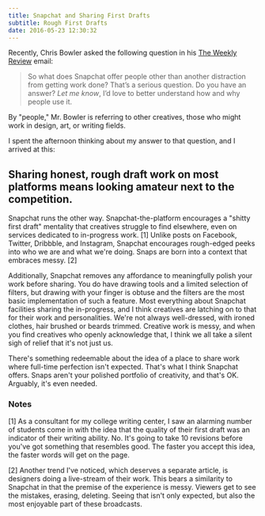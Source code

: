 ```yaml
---
title: Snapchat and Sharing First Drafts
subtitle: Rough First Drafts
date: 2016-05-23 12:30:32
---
```


Recently, Chris Bowler asked the following question in his [The Weekly Review](http://chrisbowler.com/newsletter) email: 

> So what does Snapchat offer people other than another distraction from getting work done? That’s a serious question. Do you have an answer? _Let me know_, I’d love to better understand how and why people use it.  

By "people," Mr. Bowler is referring to other creatives, those who might work in design, art, or writing fields. 

I spent the afternoon thinking about my answer to that question, and I arrived at this: 

## Sharing honest, rough draft work on most platforms means looking amateur next to the competition. 

Snapchat runs the other way. Snapchat-the-platform encourages a "shitty first draft" mentality that creatives struggle to find elsewhere, even on services dedicated to in-progress work. [1] Unlike posts on Facebook, Twitter, Dribbble, and Instagram, Snapchat encourages rough-edged peeks into who we are and what we're doing. Snaps are born into a context that embraces messy. [2] 

Additionally, Snapchat removes any affordance to meaningfully polish your work before sharing. You do have drawing tools and a limited selection of filters, but drawing with your finger is obtuse and the filters are the most basic implementation of such a feature. Most everything about Snapchat facilities sharing the in-progress, and I think creatives are latching on to that for their work and personalities. We're not always well-dressed, with ironed clothes, hair brushed or beards trimmed. Creative work is messy, and when you find creatives who openly acknowledge that, I think we all take a silent sigh of relief that it's not just us. 

There's something redeemable about the idea of a place to share work where full-time perfection isn't expected. That's what I think Snapchat offers. Snaps aren't your polished portfolio of creativity, and that's OK. Arguably, it's even needed.

### Notes

[1] As a consultant for my college writing center, I saw an alarming number of students come in with the idea that the quality of their first draft was an indicator of their writing ability. No. It's going to take 10 revisions before you've got something that resembles good. The faster you accept this idea, the faster words will get on the page. 

[2] Another trend I've noticed, which deserves a separate article, is designers doing a live-stream of their work. This bears a similarity to Snapchat in that the premise of the experience is messy. Viewers get to see the mistakes, erasing, deleting. Seeing that isn't only expected, but also the most enjoyable part of these broadcasts. 